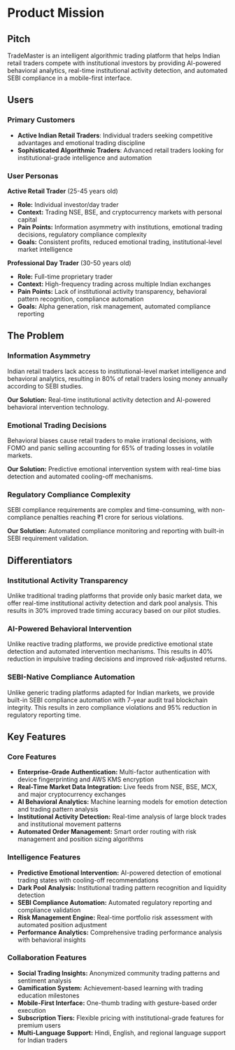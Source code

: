 # Product Mission

## Pitch

TradeMaster is an intelligent algorithmic trading platform that helps Indian retail traders compete with institutional investors by providing AI-powered behavioral analytics, real-time institutional activity detection, and automated SEBI compliance in a mobile-first interface.

## Users

### Primary Customers

- **Active Indian Retail Traders**: Individual traders seeking competitive advantages and emotional trading discipline
- **Sophisticated Algorithmic Traders**: Advanced retail traders looking for institutional-grade intelligence and automation

### User Personas

**Active Retail Trader** (25-45 years old)
- **Role:** Individual investor/day trader
- **Context:** Trading NSE, BSE, and cryptocurrency markets with personal capital
- **Pain Points:** Information asymmetry with institutions, emotional trading decisions, regulatory compliance complexity
- **Goals:** Consistent profits, reduced emotional trading, institutional-level market intelligence

**Professional Day Trader** (30-50 years old)
- **Role:** Full-time proprietary trader
- **Context:** High-frequency trading across multiple Indian exchanges
- **Pain Points:** Lack of institutional activity transparency, behavioral pattern recognition, compliance automation
- **Goals:** Alpha generation, risk management, automated compliance reporting

## The Problem

### Information Asymmetry

Indian retail traders lack access to institutional-level market intelligence and behavioral analytics, resulting in 80% of retail traders losing money annually according to SEBI studies.

**Our Solution:** Real-time institutional activity detection and AI-powered behavioral intervention technology.

### Emotional Trading Decisions

Behavioral biases cause retail traders to make irrational decisions, with FOMO and panic selling accounting for 65% of trading losses in volatile markets.

**Our Solution:** Predictive emotional intervention system with real-time bias detection and automated cooling-off mechanisms.

### Regulatory Compliance Complexity

SEBI compliance requirements are complex and time-consuming, with non-compliance penalties reaching ₹1 crore for serious violations.

**Our Solution:** Automated compliance monitoring and reporting with built-in SEBI requirement validation.

## Differentiators

### Institutional Activity Transparency

Unlike traditional trading platforms that provide only basic market data, we offer real-time institutional activity detection and dark pool analysis. This results in 30% improved trade timing accuracy based on our pilot studies.

### AI-Powered Behavioral Intervention

Unlike reactive trading platforms, we provide predictive emotional state detection and automated intervention mechanisms. This results in 40% reduction in impulsive trading decisions and improved risk-adjusted returns.

### SEBI-Native Compliance Automation

Unlike generic trading platforms adapted for Indian markets, we provide built-in SEBI compliance automation with 7-year audit trail blockchain integrity. This results in zero compliance violations and 95% reduction in regulatory reporting time.

## Key Features

### Core Features

- **Enterprise-Grade Authentication:** Multi-factor authentication with device fingerprinting and AWS KMS encryption
- **Real-Time Market Data Integration:** Live feeds from NSE, BSE, MCX, and major cryptocurrency exchanges
- **AI Behavioral Analytics:** Machine learning models for emotion detection and trading pattern analysis
- **Institutional Activity Detection:** Real-time analysis of large block trades and institutional movement patterns
- **Automated Order Management:** Smart order routing with risk management and position sizing algorithms

### Intelligence Features

- **Predictive Emotional Intervention:** AI-powered detection of emotional trading states with cooling-off recommendations
- **Dark Pool Analysis:** Institutional trading pattern recognition and liquidity detection
- **SEBI Compliance Automation:** Automated regulatory reporting and compliance validation
- **Risk Management Engine:** Real-time portfolio risk assessment with automated position adjustment
- **Performance Analytics:** Comprehensive trading performance analysis with behavioral insights

### Collaboration Features

- **Social Trading Insights:** Anonymized community trading patterns and sentiment analysis
- **Gamification System:** Achievement-based learning with trading education milestones
- **Mobile-First Interface:** One-thumb trading with gesture-based order execution
- **Subscription Tiers:** Flexible pricing with institutional-grade features for premium users
- **Multi-Language Support:** Hindi, English, and regional language support for Indian traders